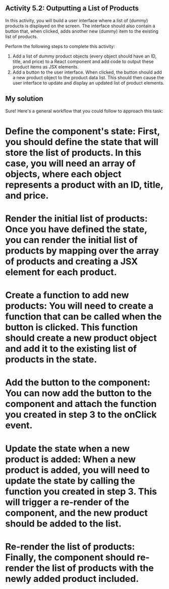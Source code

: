 ## Activity 5.2: Outputting a List of Products

In this activity, you will build a user interface where a list of (dummy) products is displayed on the screen. 
The interface should also contain a button that, when clicked, adds another new (dummy) item to the existing list of products.

Perform the following steps to complete this activity:

1. Add a list of dummy product objects (every object should have an ID, title, and price) to a React component and add code to output these product items as JSX elements.
2. Add a button to the user interface. When clicked, the button should add a new product object to the product data list. This should then cause the user interface to update and display an updated list of product elements.


## My solution
Sure! Here's a general workflow that you could follow to approach this task:

# Define the component's state: First, you should define the state that will store the list of products. In this case, you will need an array of objects, where each object represents a product with an ID, title, and price.
# Render the initial list of products: Once you have defined the state, you can render the initial list of products by mapping over the array of products and creating a JSX element for each product.
# Create a function to add new products: You will need to create a function that can be called when the button is clicked. This function should create a new product object and add it to the existing list of products in the state.
# Add the button to the component: You can now add the button to the component and attach the function you created in step 3 to the onClick event.
# Update the state when a new product is added: When a new product is added, you will need to update the state by calling the function you created in step 3. This will trigger a re-render of the component, and the new product should be added to the list.
# Re-render the list of products: Finally, the component should re-render the list of products with the newly added product included.
